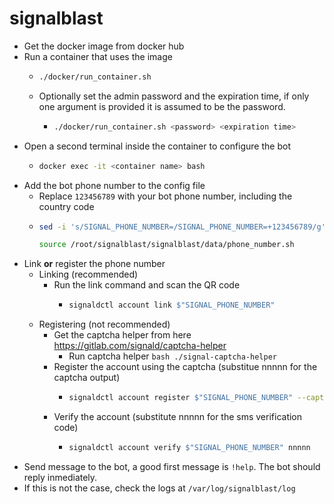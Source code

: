 # signalblast

* Get the docker image from docker hub
* Run a container that uses the image
  * ```bash
    ./docker/run_container.sh
    ```
  * Optionally set the admin password and the expiration time, if only one argument is provided it is assumed to be the password.
    * ```bash
      ./docker/run_container.sh <password> <expiration time>
      ```
* Open a second terminal inside the container to configure the bot
  * ```bash
    docker exec -it <container name> bash
    ```
* Add the bot phone number to the config file
  * Replace `123456789` with your bot phone number, including the country code
  * ```bash
    sed -i 's/SIGNAL_PHONE_NUMBER=/SIGNAL_PHONE_NUMBER=+123456789/g' /root/signalblast/signalblast/data/phone_number.sh
    ```
    ```bash
    source /root/signalblast/signalblast/data/phone_number.sh
    ```
* Link **or** register the phone number
  * Linking (recommended)
    * Run the link command and scan the QR code
      * ```bash
        signaldctl account link $"SIGNAL_PHONE_NUMBER"
        ```
  * Registering (not recommended)
    * Get the captcha helper from here https://gitlab.com/signald/captcha-helper
      * Run captcha helper ```bash
                           ./signal-captcha-helper
                           ```
    * Register the account using the captcha (substitue nnnnn for the captcha output)
      * ```bash
        signaldctl account register $"SIGNAL_PHONE_NUMBER" --captcha nnnnn
        ```
    * Verify the account (substitute nnnnn for the sms verification code)
      * ```bash
        signaldctl account verify $"SIGNAL_PHONE_NUMBER" nnnnn
        ```
* Send message to the bot, a good first message is `!help`. The bot should reply inmediately.
* If this is not the case, check the logs at `/var/log/signalblast/log`
